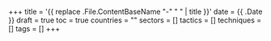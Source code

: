 +++
title = '{{ replace .File.ContentBaseName "-" " " | title }}'
date = {{ .Date }}
draft = true
toc = true
countries = ""
sectors = []
tactics = []
techniques = []
tags = []
+++